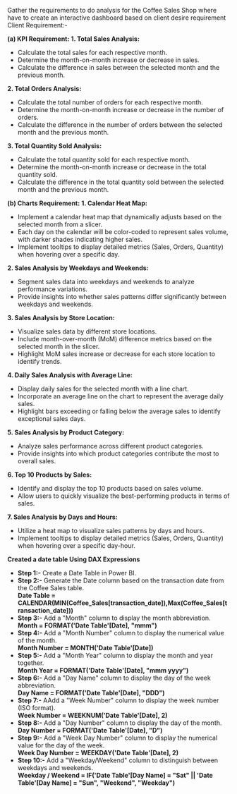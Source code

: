 Gather the requirements to do analysis for the Coffee Sales Shop where have to create an interactive dashboard based on client desire requirement
Client Requirement:- 

**(a) KPI Requirement:**
**1. Total Sales Analysis:**
- Calculate the total sales for each respective month.
- Determine the month-on-month increase or decrease in sales.
- Calculate the difference in sales between the selected month and the previous month.

**2. Total Orders Analysis:**
- Calculate the total number of orders for each respective month.
- Determine the month-on-month increase or decrease in the number of orders.
- Calculate the difference in the number of orders between the selected month and the previous month.

**3. Total Quantity Sold Analysis:**
- Calculate the total quantity sold for each respective month.
- Determine the month-on-month increase or decrease in the total quantity sold.
- Calculate the difference in the total quantity sold between the selected month and the previous month.

**(b) Charts Requirement:**
**1. Calendar Heat Map:**
- Implement a calendar heat map that dynamically adjusts based on the selected month from a slicer.
- Each day on the calendar will be color-coded to represent sales volume, with darker shades indicating higher sales.
- Implement tooltips to display detailed metrics (Sales, Orders, Quantity) when hovering over a specific day.

**2. Sales Analysis by Weekdays and Weekends:**
- Segment sales data into weekdays and weekends to analyze performance variations.
- Provide insights into whether sales patterns differ significantly between weekdays and weekends.

**3. Sales Analysis by Store Location:**
- Visualize sales data by different store locations.
- Include month-over-month (MoM) difference metrics based on the selected month in the slicer.
- Highlight MoM sales increase or decrease for each store location to identify trends.

**4. Daily Sales Analysis with Average Line:**
- Display daily sales for the selected month with a line chart.
- Incorporate an average line on the chart to represent the average daily sales.
- Highlight bars exceeding or falling below the average sales to identify exceptional sales days.

**5. Sales Analysis by Product Category:**
- Analyze sales performance across different product categories.
- Provide insights into which product categories contribute the most to overall sales.

**6. Top 10 Products by Sales:**
- Identify and display the top 10 products based on sales volume.
- Allow users to quickly visualize the best-performing products in terms of sales.

**7. Sales Analysis by Days and Hours:**
- Utilize a heat map to visualize sales patterns by days and hours.
- Implement tooltips to display detailed metrics (Sales, Orders, Quantity) when hovering over a specific day-hour.

**Created a date table Using DAX Expressions**
- **Step 1:-** Create a Date Table in Power BI.
- **Step 2:-** Generate the Date column based on the transaction date from the Coffee Sales table.
         <br>**Date Table = CALENDAR(MIN(Coffee_Sales[transaction_date]),Max(Coffee_Sales[transaction_date]))**
- **Step 3:-** Add a "Month" column to display the month abbreviation.
         <br>**Month = FORMAT('Date Table'[Date], "mmm")**
- **Step 4:-** Add a "Month Number" column to display the numerical value of the month.
         <br>**Month Number = MONTH('Date Table'[Date])**
- **Step 5:-** Add a "Month Year" column to display the month and year together.
         <br>**Month Year = FORMAT('Date Table'[Date], "mmm yyyy")**
- **Step 6:-** Add a "Day Name" column to display the day of the week abbreviation.
         <br>**Day Name = FORMAT('Date Table'[Date], "DDD")**
- **Step 7:-** AAdd a "Week Number" column to display the week number (ISO format).
         <br>**Week Number = WEEKNUM('Date Table'[Date], 2)**
- **Step 8:-** Add a "Day Number" column to display the day of the month.
         <br>**Day Number = FORMAT('Date Table'[Date], "D")**
- **Step 9:-** Add a "Week Day Number" column to display the numerical value for the day of the week.
         <br>**Week Day Number = WEEKDAY('Date Table'[Date], 2)**
- **Step 10:-** Add a "Weekday/Weekend" column to distinguish between weekdays and weekends.
         <br>**Weekday / Weekend = IF('Date Table'[Day Name] = "Sat" || 'Date Table'[Day Name] = "Sun", "Weekend", "Weekday")**

  
